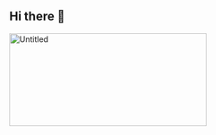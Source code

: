 ## Hi there 👋
<img width="352" height="166" alt="Untitled" src="https://github.com/user-attachments/assets/031664c8-f540-468d-a0ca-95e349196a5d" />
